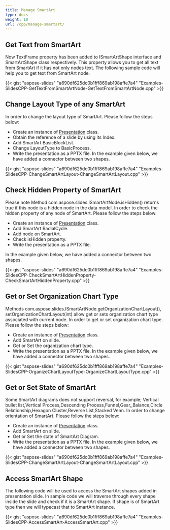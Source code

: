 ```yaml
---
title: Manage SmartArt
type: docs
weight: 10
url: /cpp/manage-smartart/
---
```


## **Get Text from SmartArt**
Now TextFrame property has been added to ISmartArtShape interface and SmartArtShape class respectively. This property allows you to get all text from SmartArt if it has not only nodes text. The following sample code will help you to get text from SmartArt node.

{{< gist "aspose-slides" "a690df625dc0b1fff869ab198affe7a4" "Examples-SlidesCPP-GetTextFromSmartArtNode-GetTextFromSmartArtNode.cpp" >}}

## **Change Layout Type of any SmartArt**
In order to change the layout type of SmartArt. Please follow the steps below:

- Create an instance of [Presentation](http://www.aspose.com/api/net/slides/aspose.slides/presentation) class.
- Obtain the reference of a slide by using its Index.
- Add SmartArt BasicBlockList.
- Change LayoutType to BasicProcess.
- Write the presentation as a PPTX file.
  In the example given below, we have added a connector between two shapes.

{{< gist "aspose-slides" "a690df625dc0b1fff869ab198affe7a4" "Examples-SlidesCPP-ChangeSmartArtLayout-ChangeSmartArtLayout.cpp" >}}

## **Check Hidden Property of SmartArt**
Please note Method com.aspose.slides.ISmartArtNode.isHidden() returns true if this node is a hidden node in the data model. In order to check the hidden property of any node of SmartArt. Please follow the steps below:

- Create an instance of [Presentation](http://www.aspose.com/api/net/slides/aspose.slides/presentation) class.
- Add SmartArt RadialCycle.
- Add node on SmartArt.
- Check isHidden property.
- Write the presentation as a PPTX file.

In the example given below, we have added a connector between two shapes.

{{< gist "aspose-slides" "a690df625dc0b1fff869ab198affe7a4" "Examples-SlidesCPP-CheckSmartArtHiddenProperty-CheckSmartArtHiddenProperty.cpp" >}}

## **Get or Set Organization Chart Type**
Methods com.aspose.slides.ISmartArtNode.getOrganizationChartLayout(), setOrganizationChartLayout(int) allow get or sets organization chart type associated with current node. In order to get or set organization chart type. Please follow the steps below:

- Create an instance of [Presentation](http://www.aspose.com/api/net/slides/aspose.slides/presentation) class.
- Add SmartArt on slide.
- Get or Set the organization chart type.
- Write the presentation as a PPTX file.
  In the example given below, we have added a connector between two shapes.

{{< gist "aspose-slides" "a690df625dc0b1fff869ab198affe7a4" "Examples-SlidesCPP-OrganizeChartLayoutType-OrganizeChartLayoutType.cpp" >}}

## **Get or Set State of SmartArt**
Some SmartArt diagrams does not support reversal, for example; Vertical bullet list,Vertical Process,Descending Process,Funnel,Gear,,Balance,Circle Relationship,Hexagon Cluster,Reverse List,Stacked Venn. In order to change orientation of SmartArt. Please follow the steps below:

- Create an instance of [Presentation](http://www.aspose.com/api/net/slides/aspose.slides/presentation) class.
- Add SmartArt on slide.
- Get or Set the state of SmartArt Diagram.
- Write the presentation as a PPTX file.
  In the example given below, we have added a connector between two shapes.

{{< gist "aspose-slides" "a690df625dc0b1fff869ab198affe7a4" "Examples-SlidesCPP-ChangeSmartArtLayout-ChangeSmartArtLayout.cpp" >}}


## **Access SmartArt Shape**
The following code will be used to access the SmartArt shapes added in presentation slide. In sample code we will traverse through every shape inside the slide and check if it is a SmartArt shape. If shape is of SmartArt type then we will typecast that to SmartArt instance.

{{< gist "aspose-slides" "a690df625dc0b1fff869ab198affe7a4" "Examples-SlidesCPP-AccessSmartArt-AccessSmartArt.cpp" >}}

